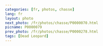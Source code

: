 ```yaml
---
categories: [fr, photos, chasse]
lang: fr
layout: photo
next_photo: /fr/photos/chasse/P0000070.html
picname: P0000079
prev_photo: /fr/photos/chasse/P0000278.html
tags: [Dead Leopard]
---
```

